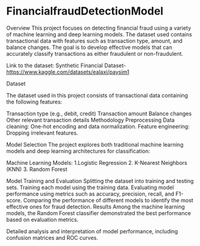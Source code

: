 # FinancialfraudDetectionModel
Overview
This project focuses on detecting financial fraud using a variety of machine learning and deep learning models. The dataset used contains transactional data with features such as transaction type, amount, and balance changes. The goal is to develop effective models that can accurately classify transactions as either fraudulent or non-fraudulent.

Link to the dataset: Synthetic Financial Dataset-https://www.kaggle.com/datasets/ealaxi/paysim1



Dataset


The dataset used in this project consists of transactional data containing the following features:

Transaction type (e.g., debit, credit)
Transaction amount
Balance changes
Other relevant transaction details
Methodology
Preprocessing
Data cleaning: One-hot encoding and data normalization.
Feature engineering: Dropping irrelevant features.


Model Selection
The project explores both traditional machine learning models and deep learning architectures for classification:

Machine Learning Models:
1.Logistic Regression
2. K-Nearest Neighbors (KNN)
3. Random Forest

Model Training and Evaluation
Splitting the dataset into training and testing sets.
Training each model using the training data.
Evaluating model performance using metrics such as accuracy, precision, recall, and F1-score.
Comparing the performance of different models to identify the most effective ones for fraud detection.
Results
Among the machine learning models, the Random Forest classifier demonstrated the best performance based on evaluation metrics.

Detailed analysis and interpretation of model performance, including confusion matrices and ROC curves.








